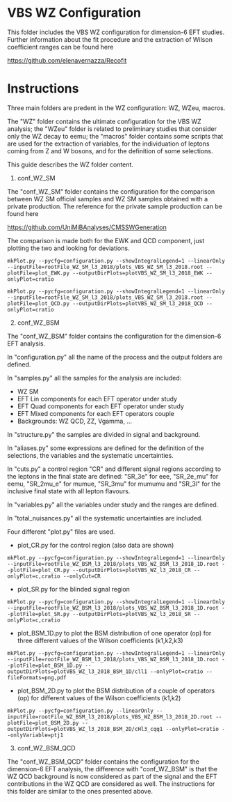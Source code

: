 # VBS WZ Configuration

This folder includes the VBS WZ configuration for dimension-6 EFT studies. Further information about the fit procedure and the extraction of Wilson coefficient ranges can be found here

https://github.com/elenavernazza/Recofit

# Instructions

Three main folders are predent in the WZ configuration: WZ, WZeu, macros.

The "WZ" folder contains the ultimate configuration for the VBS WZ analysis; the "WZeu" folder is related to preliminary studies that consider only the WZ decay to eemu; the "macros" folder contains some scripts that are used for the extraction of variables, for the individuation of leptons coming from Z and W bosons, and for the definition of some selections.

This guide describes the WZ folder content.

1. conf_WZ_SM

The "conf_WZ_SM" folder contains the configuration for the comparison between WZ SM official samples and WZ SM samples obtained with a private production. The reference for the private sample production can be found here

https://github.com/UniMiBAnalyses/CMSSWGeneration

The comparison is made both for the EWK and QCD component, just plotting the two and looking for deviations.

`mkPlot.py --pycfg=configuration.py --showIntegralLegend=1 --linearOnly --inputFile=rootFile_WZ_SM_l3_2018/plots_VBS_WZ_SM_l3_2018.root --plotFile=plot_EWK.py --outputDirPlots=plotVBS_WZ_SM_l3_2018_EWK --onlyPlot=cratio`

`mkPlot.py --pycfg=configuration.py --showIntegralLegend=1 --linearOnly --inputFile=rootFile_WZ_SM_l3_2018/plots_VBS_WZ_SM_l3_2018.root --plotFile=plot_QCD.py --outputDirPlots=plotVBS_WZ_SM_l3_2018_QCD --onlyPlot=cratio`

2. conf_WZ_BSM

The "conf_WZ_BSM" folder contains the configuration for the dimension-6 EFT analysis. 

In "configuration.py" all the name of the process and the output folders are defined.

In "samples.py" all the samples for the analysis are included:
- WZ SM
- EFT Lin components for each EFT operator under study
- EFT Quad components for each EFT operator under study
- EFT Mixed components for each EFT operators couple
- Backgrounds: WZ QCD, ZZ, Vgamma, ...

In "structure.py" the samples are divided in signal and background.

In "aliases.py" some expressions are defined for the definition of the selections, the variables and the systematic uncertainties.

In "cuts.py" a control region "CR" and different signal regions according to the leptons in the final state are defined: "SR_3e" for eee, "SR_2e_mu" for eemu, "SR_2mu_e" for mumue, "SR_3mu" for mumumu and "SR_3l" for the inclusive final state with all lepton flavours.

In "variables.py" all the variables under study and the ranges are defined.

In "total_nuisances.py" all the systematic uncertainties are included.

Four different "plot.py" files are used.

- plot_CR.py for the control region (also data are shown)

`mkPlot.py --pycfg=configuration.py --showIntegralLegend=1 --linearOnly --inputFile=rootFile_WZ_BSM_l3_2018/plots_VBS_WZ_BSM_l3_2018_1D.root --plotFile=plot_CR.py --outputDirPlots=plotVBS_WZ_l3_2018_CR --onlyPlot=c,cratio --onlyCut=CR`

- plot_SR.py for the blinded signal region

`mkPlot.py --pycfg=configuration.py --showIntegralLegend=1 --linearOnly --inputFile=rootFile_WZ_BSM_l3_2018/plots_VBS_WZ_BSM_l3_2018_1D.root --plotFile=plot_SR.py --outputDirPlots=plotVBS_WZ_l3_2018_SR --onlyPlot=c,cratio`

- plot_BSM_1D.py to plot the BSM distribution of one operator (op) for three different values of the Wilson coefficients (k1,k2,k3)

`mkPlot.py --pycfg=configuration.py --showIntegralLegend=1 --linearOnly --inputFile=rootFile_WZ_BSM_l3_2018/plots_VBS_WZ_BSM_l3_2018_1D.root --plotFile=plot_BSM_1D.py --outputDirPlots=plotVBS_WZ_l3_2018_BSM_1D/cll1 --onlyPlot=cratio --fileFormats=png,pdf`

- plot_BSM_2D.py to plot the BSM distribution of a couple of operators (op) for different values of the Wilson coefficients (k1,k2)

`mkPlot.py --pycfg=configuration.py --linearOnly --inputFile=rootFile_WZ_BSM_l3_2018/plots_VBS_WZ_BSM_l3_2018_2D.root --plotFile=plot_BSM_2D.py --outputDirPlots=plotVBS_WZ_l3_2018_BSM_2D/cHl3_cqq1 --onlyPlot=cratio --onlyVariable=ptj1`

3. conf_WZ_BSM_QCD

The "conf_WZ_BSM_QCD" folder contains the configuration for the dimension-6 EFT analysis, the difference with "conf_WZ_BSM" is that the WZ QCD background is now considered as part of the signal and the EFT contributions in the WZ QCD are considered as well.
The instructions for this folder are similar to the ones presented above. 